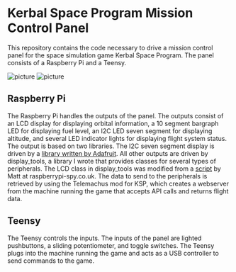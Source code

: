 # Kerbal Space Program Mission Control Panel
This repository contains the code necessary to drive a mission control panel
for the space simulation game Kerbal Space Program. The panel consists of a
Raspberry Pi and a Teensy.

![picture](http://imgur.com/zGNdsP1.jpg)
![picture](http://imgur.com/lyHuAQ8.jpg)

## Raspberry Pi
The Raspberry Pi handles the outputs of the panel. The outputs consist of an
LCD display for displaying orbital information, a 10 segment bargraph LED for
displaying fuel level, an I2C LED seven segment for displaying altitude, and
several LED indicator lights for displaying flight system status. The output
is based on two libraries. The I2C seven segment display is driven by a [library
written by Adafruit](https://github.com/adafruit/Adafruit_Python_LED_Backpack). All other outputs are driven by display_tools, a library
I wrote that provides classes for several types of peripherals. The LCD class
in display_tools was modified from a [script](http://www.raspberrypi-spy.co.uk/2012/07/16x2-lcd-module-control-using-python/) by Matt at raspberrypi-spy.co.uk.
The data to send to the peripherals is retrieved by using the Telemachus mod
for KSP, which creates a webserver from the machine running the game that
accepts API calls and returns flight data.

## Teensy
The Teensy controls the inputs. The inputs of the panel are lighted pushbuttons,
a sliding potentiometer, and toggle switches. The Teensy plugs into the machine
running the game and acts as a USB controller to send commands to the game.
